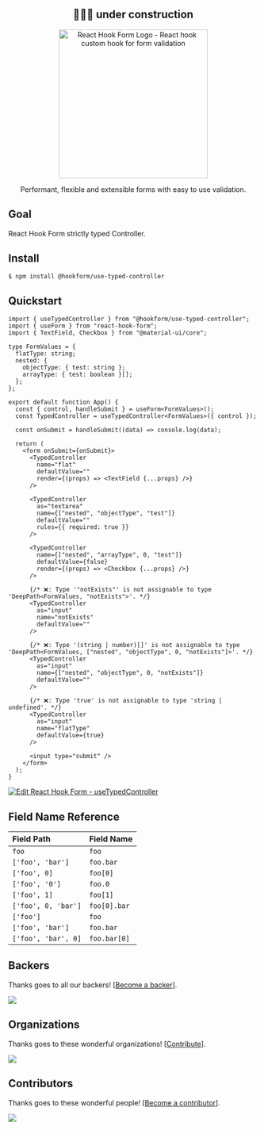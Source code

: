 <div align="center">
  <h2>👷🏻‍♂️ under construction</h2>
</div>

<div align="center">
    <p align="center">
        <a href="https://react-hook-form.com" title="React Hook Form - Simple React forms validation">
            <img src="https://raw.githubusercontent.com/bluebill1049/react-hook-form/master/website/logo.png" alt="React Hook Form Logo - React hook custom hook for form validation" width="300px" />
        </a>
    </p>
</div>

<p align="center">Performant, flexible and extensible forms with easy to use validation.</p>

## Goal

React Hook Form strictly typed Controller.

## Install

```
$ npm install @hookform/use-typed-controller
```

## Quickstart

```tsx
import { useTypedController } from "@hookform/use-typed-controller";
import { useForm } from "react-hook-form";
import { TextField, Checkbox } from "@material-ui/core";

type FormValues = {
  flatType: string;
  nested: {
    objectType: { test: string };
    arrayType: { test: boolean }[];
  };
};

export default function App() {
  const { control, handleSubmit } = useForm<FormValues>();
  const TypedController = useTypedController<FormValues>({ control });

  const onSubmit = handleSubmit((data) => console.log(data);

  return (
    <form onSubmit={onSubmit}>
      <TypedController
        name="flat"
        defaultValue=""
        render={(props) => <TextField {...props} />}
      />

      <TypedController
        as="textarea"
        name={["nested", "objectType", "test"]}
        defaultValue=""
        rules={{ required: true }}
      />

      <TypedController
        name={["nested", "arrayType", 0, "test"]}
        defaultValue={false}
        render={(props) => <Checkbox {...props} />}
      />

      {/* ❌: Type '"notExists"' is not assignable to type 'DeepPath<FormValues, "notExists">'. */}
      <TypedController
        as="input"
        name="notExists"
        defaultValue=""
      />

      {/* ❌: Type '(string | number)[]' is not assignable to type 'DeepPath<FormValues, ["nested", "objectType", 0, "notExists"]>'. */}
      <TypedController
        as="input"
        name={["nested", "objectType", 0, "notExists"]}
        defaultValue=""
      />

      {/* ❌: Type 'true' is not assignable to type 'string | undefined'. */}
      <TypedController
        as="input"
        name="flatType"
        defaultValue={true}
      />

      <input type="submit" />
    </form>
  );
}
```

[![Edit React Hook Form - useTypedController](https://codesandbox.io/static/img/play-codesandbox.svg)](https://codesandbox.io/s/react-hook-form-usetypedcontroller-23qv1?fontsize=14&hidenavigation=1&theme=dark)

## Field Name Reference

| Field Path          | Field Name   |
| :------------------ | :----------- |
| `foo`               | `foo`        |
| `['foo', 'bar']`    | `foo.bar`    |
| `['foo', 0]`        | `foo[0]`     |
| `['foo', '0']`      | `foo.0`      |
| `['foo', 1]`        | `foo[1]`     |
| `['foo', 0, 'bar']` | `foo[0].bar` |
| `['foo']`           | `foo`        |
| `['foo', 'bar']`    | `foo.bar`    |
| `['foo', 'bar', 0]` | `foo.bar[0]` |

## Backers

Thanks goes to all our backers! [[Become a backer](https://opencollective.com/react-hook-form#backer)].

<a href="https://opencollective.com/react-hook-form#backers">
    <img src="https://opencollective.com/react-hook-form/backers.svg?width=950" />
</a>

## Organizations

Thanks goes to these wonderful organizations! [[Contribute](https://opencollective.com/react-hook-form/contribute)].

<a href="https://github.com/react-hook-form/react-hook-form/graphs/contributors">
    <img src="https://opencollective.com/react-hook-form/organizations.svg?width=950" />
</a>

## Contributors

Thanks goes to these wonderful people! [[Become a contributor](CONTRIBUTING.md)].

<a href="https://github.com/react-hook-form/react-hook-form/graphs/contributors">
    <img src="https://opencollective.com/react-hook-form/contributors.svg?width=950" />
</a>
